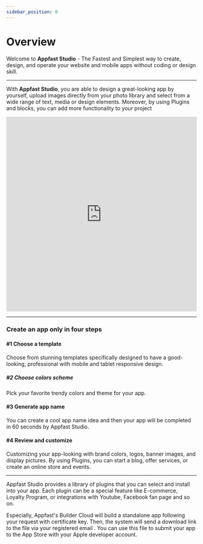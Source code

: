 ```yaml
---
sidebar_position: 0
---
```


# Overview

Welcome to **Appfast Studio** - The Fastest and Simplest way to create, design, and operate your website and mobile apps without coding or design skill.

---

With **Appfast Studio**, you are able to design a great-looking app by yourself, upload images directly from your photo library and select from a wide range of text, media or design elements. Moreover, by using Plugins and blocks, you can add more functionality to your project

<iframe width="100%" height="515" src="https://www.youtube.com/embed/rX7rRlyqkC0" title="YouTube video player" frameborder="0" allow="accelerometer; autoplay; clipboard-write; encrypted-media; gyroscope; picture-in-picture" allowfullscreen></iframe>

---

### Create an app only in four steps

#### #1 Choose a template

Choose from stunning templates specifically designed to have a good-looking, professional with mobile and tablet responsive design.

##### #2 Choose colors scheme

Pick your favorite trendy colors and theme for your app.

#### #3 Generate app name

You can create a cool app name idea and then your app will be completed in 60 seconds by Appfast Studio.

#### #4 Review and customize

Customizing your app-looking with brand colors, logos, banner images, and display pictures. By using Plugins, you can start a blog, offer services, or create an online store and events.

---

Appfast Studio provides a library of plugins that you can select and install into your app. Each plugin can be a special feature like E-commerce, Loyalty Program, or integrations with Youtube, Facebook fan page and so on.

Especially, Appfast's Builder Cloud will build a standalone app following your request with certificate key. Then, the system will send a download link to the file via your registered email . You can use this file to submit your app to the App Store with your Apple developer account.
